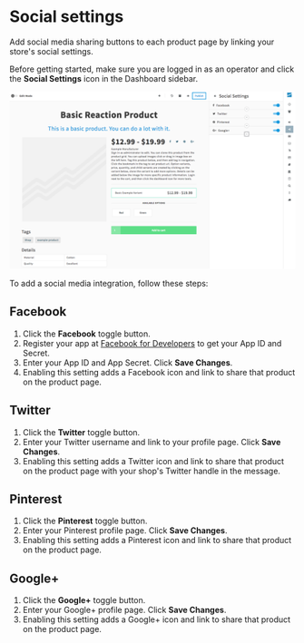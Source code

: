 # Social settings

Add social media sharing buttons to each product page by linking your store's social settings.

Before getting started, make sure you are logged in as an operator and click the <i class="font-icon fa fa-share-alt"></i> **Social Settings** icon in the Dashboard sidebar.

![](/assets/admin-dashboard-social.png "Reaction Commerce Dashboard")

To add a social media integration, follow these steps:

## Facebook

1. Click the **Facebook** toggle button.
2.  Register your app at [Facebook for Developers](https://developers.facebook.com/apps) to get your App ID and Secret.
3.  Enter your App ID and App Secret. Click **Save Changes**.
4.  Enabling this setting adds a Facebook icon and link to share that product on the product page.

## Twitter

1. Click the **Twitter** toggle button.
2.  Enter your Twitter username and link to your profile page. Click **Save Changes**.
3.  Enabling this setting adds a Twitter icon and link to share that product on the product page with your shop's Twitter handle in the message.

## Pinterest

1. Click the **Pinterest** toggle button.
2.  Enter your Pinterest profile page. Click **Save Changes**.
3.  Enabling this setting adds a Pinterest icon and link to share that product on the product page.

## Google+

1. Click the **Google+** toggle button.
2.  Enter your Google+ profile page. Click **Save Changes**.
3.  Enabling this setting adds a Google+ icon and link to share that product on the product page.
